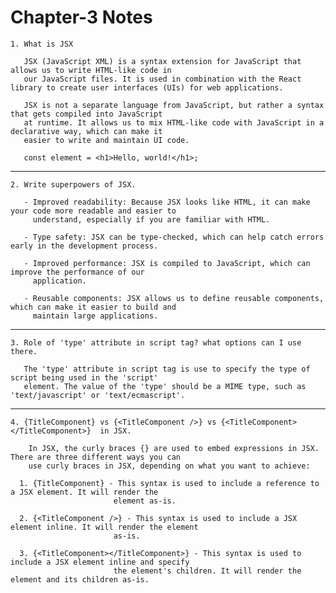 # Chapter-3 Notes

    1. What is JSX

       JSX (JavaScript XML) is a syntax extension for JavaScript that allows us to write HTML-like code in
       our JavaScript files. It is used in combination with the React library to create user interfaces (UIs) for web applications.

       JSX is not a separate language from JavaScript, but rather a syntax that gets compiled into JavaScript
       at runtime. It allows us to mix HTML-like code with JavaScript in a declarative way, which can make it
       easier to write and maintain UI code. 

       const element = <h1>Hello, world!</h1>;
---
    2. Write superpowers of JSX.

       - Improved readability: Because JSX looks like HTML, it can make your code more readable and easier to
         understand, especially if you are familiar with HTML.

       - Type safety: JSX can be type-checked, which can help catch errors early in the development process.

       - Improved performance: JSX is compiled to JavaScript, which can improve the performance of our
         application.

       - Reusable components: JSX allows us to define reusable components, which can make it easier to build and
         maintain large applications.
---
    3. Role of 'type' attribute in script tag? what options can I use there.

       The 'type' attribute in script tag is use to specify the type of script being used in the 'script'
       element. The value of the 'type' should be a MIME type, such as 'text/javascript' or 'text/ecmascript'.
---
    4. {TitleComponent} vs {<TitleComponent />} vs {<TitleComponent></TitleComponent>}  in JSX.
   
        In JSX, the curly braces {} are used to embed expressions in JSX. There are three different ways you can
        use curly braces in JSX, depending on what you want to achieve:

      1. {TitleComponent} - This syntax is used to include a reference to a JSX element. It will render the
                           element as-is.

      2. {<TitleComponent />} - This syntax is used to include a JSX element inline. It will render the element
                           as-is.

      3. {<TitleComponent></TitleComponent>} - This syntax is used to include a JSX element inline and specify
                           the element's children. It will render the element and its children as-is.